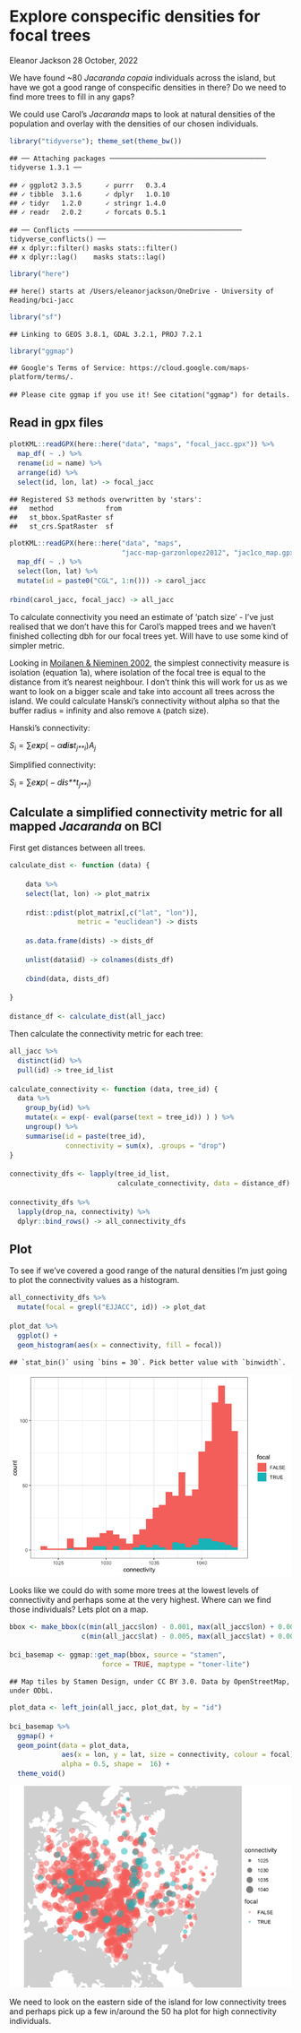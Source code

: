 Explore conspecific densities for focal trees
================
Eleanor Jackson
28 October, 2022

We have found \~80 *Jacaranda copaia* individuals across the island, but
have we got a good range of conspecific densities in there? Do we need
to find more trees to fill in any gaps?

We could use Carol’s *Jacaranda* maps to look at natural densities of
the population and overlay with the densities of our chosen individuals.

``` r
library("tidyverse"); theme_set(theme_bw())
```

    ## ── Attaching packages ─────────────────────────────────────── tidyverse 1.3.1 ──

    ## ✓ ggplot2 3.3.5      ✓ purrr   0.3.4 
    ## ✓ tibble  3.1.6      ✓ dplyr   1.0.10
    ## ✓ tidyr   1.2.0      ✓ stringr 1.4.0 
    ## ✓ readr   2.0.2      ✓ forcats 0.5.1

    ## ── Conflicts ────────────────────────────────────────── tidyverse_conflicts() ──
    ## x dplyr::filter() masks stats::filter()
    ## x dplyr::lag()    masks stats::lag()

``` r
library("here")
```

    ## here() starts at /Users/eleanorjackson/OneDrive - University of Reading/bci-jacc

``` r
library("sf")
```

    ## Linking to GEOS 3.8.1, GDAL 3.2.1, PROJ 7.2.1

``` r
library("ggmap")
```

    ## Google's Terms of Service: https://cloud.google.com/maps-platform/terms/.

    ## Please cite ggmap if you use it! See citation("ggmap") for details.

## Read in gpx files

``` r
plotKML::readGPX(here::here("data", "maps", "focal_jacc.gpx")) %>%
  map_df( ~ .) %>%
  rename(id = name) %>%
  arrange(id) %>%
  select(id, lon, lat) -> focal_jacc
```

    ## Registered S3 methods overwritten by 'stars':
    ##   method             from
    ##   st_bbox.SpatRaster sf  
    ##   st_crs.SpatRaster  sf

``` r
plotKML::readGPX(here::here("data", "maps",
                            "jacc-map-garzonlopez2012", "jac1co_map.gpx")) %>%
  map_df( ~ .) %>%
  select(lon, lat) %>%
  mutate(id = paste0("CGL", 1:n())) -> carol_jacc

rbind(carol_jacc, focal_jacc) -> all_jacc
```

To calculate connectivity you need an estimate of ‘patch size’ - I’ve
just realised that we don’t have this for Carol’s mapped trees and we
haven’t finished collecting dbh for our focal trees yet. Will have to
use some kind of simpler metric.

Looking in [Moilanen & Nieminen
2002](https://doi.org/10.1890/0012-9658(2002)083%5B1131:SCMISE%5D2.0.CO;2),
the simplest connectivity measure is isolation (equation 1a), where
isolation of the focal tree is equal to the distance from it’s nearest
neighbour. I don’t think this will work for us as we want to look on a
bigger scale and take into account all trees across the island. We could
calculate Hanski’s connectivity without alpha so that the buffer radius
= infinity and also remove `A` (patch size).

Hanski’s connectivity:

*S*<sub>*i*</sub> = ∑*e**x**p*( − *α**d**i**s**t*<sub>*j**i*</sub>)*A*<sub>*j*</sub>

Simplified connectivity:

*S*<sub>*i*</sub> = ∑*e**x**p*( − *d**i**s**t*<sub>*j**i*</sub>)

## Calculate a simplified connectivity metric for all mapped *Jacaranda* on BCI

First get distances between all trees.

``` r
calculate_dist <- function (data) {

    data %>%
    select(lat, lon) -> plot_matrix

    rdist::pdist(plot_matrix[,c("lat", "lon")], 
                 metric = "euclidean") -> dists
    
    as.data.frame(dists) -> dists_df

    unlist(data$id) -> colnames(dists_df) 

    cbind(data, dists_df)
    
}

distance_df <- calculate_dist(all_jacc)
```

Then calculate the connectivity metric for each tree:

``` r
all_jacc %>% 
  distinct(id) %>%
  pull(id) -> tree_id_list

calculate_connectivity <- function (data, tree_id) {
  data %>%
    group_by(id) %>%
    mutate(x = exp(- eval(parse(text = tree_id)) ) ) %>%
    ungroup() %>%
    summarise(id = paste(tree_id),
              connectivity = sum(x), .groups = "drop")
}

connectivity_dfs <- lapply(tree_id_list,
                           calculate_connectivity, data = distance_df)

connectivity_dfs %>%
  lapply(drop_na, connectivity) %>%
  dplyr::bind_rows() -> all_connectivity_dfs
```

## Plot

To see if we’ve covered a good range of the natural densities I’m just
going to plot the connectivity values as a histogram.

``` r
all_connectivity_dfs %>%
  mutate(focal = grepl("EJJACC", id)) -> plot_dat

plot_dat %>%
  ggplot() +
  geom_histogram(aes(x = connectivity, fill = focal))
```

    ## `stat_bin()` using `bins = 30`. Pick better value with `binwidth`.

![](figures/2022-10-28_explore-conspecific-densities/histogram-1.png)<!-- -->

Looks like we could do with some more trees at the lowest levels of
connectivity and perhaps some at the very highest. Where can we find
those individuals? Lets plot on a map.

``` r
bbox <- make_bbox(c(min(all_jacc$lon) - 0.001, max(all_jacc$lon) + 0.005), 
                  c(min(all_jacc$lat) - 0.005, max(all_jacc$lat) + 0.001))

bci_basemap <- ggmap::get_map(bbox, source = "stamen", 
                       force = TRUE, maptype = "toner-lite")
```

    ## Map tiles by Stamen Design, under CC BY 3.0. Data by OpenStreetMap, under ODbL.

``` r
plot_data <- left_join(all_jacc, plot_dat, by = "id")

bci_basemap %>% 
  ggmap() +
  geom_point(data = plot_data, 
             aes(x = lon, y = lat, size = connectivity, colour = focal),
             alpha = 0.5, shape =  16) +
  theme_void()
```

![](figures/2022-10-28_explore-conspecific-densities/map-1.png)<!-- -->

We need to look on the eastern side of the island for low connectivity
trees and perhaps pick up a few in/around the 50 ha plot for high
connectivity individuals.
